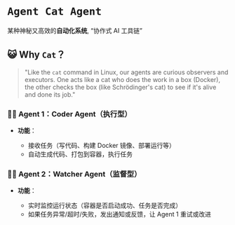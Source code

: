 # `Agent Cat Agent`

某种神秘又高效的**自动化系统**, “协作式 AI 工具链”

## 😺 Why `Cat`？

> "Like the `cat` command in Linux, our agents are curious observers and executors. One acts like a cat who does the work in a box (Docker), the other checks the box (like Schrödinger's cat) to see if it's alive and done its job."

### 👨‍💻 Agent 1：Coder Agent（执行型）

- **功能**：

  - 接收任务（写代码、构建 Docker 镜像、部署运行等）
  - 自动生成代码、打包到容器，执行任务

### 🕵️‍♀️ Agent 2：Watcher Agent（监督型）

- **功能**：

  - 实时监控运行状态（容器是否启动成功、任务是否完成）
  - 如果任务异常/超时/失败，发出通知或反馈，让 Agent 1 重试或改进
